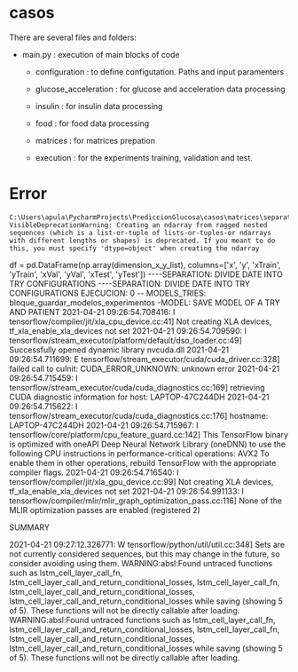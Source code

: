 # casos

There are several files and folders:

* main.py : execution of main blocks of code

    * configuration : to define configutation. Paths and input paramenters

    * glucose_acceleration : for glucose and acceleration data processing

    * insulin : for insulin data processing

    * food : for food data processing
    
    * matrices : for matrices prepation 
    
    * execution : for the experiments training, validation and test.
    
    
# Error
    C:\Users\apula\PycharmProjects\PrediccionGlucosa\casos\matrices\separation.py:42: VisibleDeprecationWarning: Creating an ndarray from ragged nested sequences (which is a list-or-tuple of lists-or-tuples-or ndarrays with different lengths or shapes) is deprecated. If you meant to do this, you must specify 'dtype=object' when creating the ndarray
  df = pd.DataFrame(np.array(dimension_x_y_list), columns=['x', 'y', 'xTrain', 'yTrain', 'xVal', 'yVal', 'xTest', 'yTest'])
----SEPARATION: DIVIDE DATE INTO TRY CONFIGURATIONS
----SEPARATION: DIVIDE DATE INTO TRY CONFIGURATIONS
	 EJECUCION:  0
-- MODELS_TRIES: bloque_guardar_modelos_experimentos
-MODEL: SAVE MODEL OF A TRY AND PATIENT
2021-04-21 09:26:54.708416: I tensorflow/compiler/jit/xla_cpu_device.cc:41] Not creating XLA devices, tf_xla_enable_xla_devices not set
2021-04-21 09:26:54.709590: I tensorflow/stream_executor/platform/default/dso_loader.cc:49] Successfully opened dynamic library nvcuda.dll
2021-04-21 09:26:54.711699: E tensorflow/stream_executor/cuda/cuda_driver.cc:328] failed call to cuInit: CUDA_ERROR_UNKNOWN: unknown error
2021-04-21 09:26:54.715459: I tensorflow/stream_executor/cuda/cuda_diagnostics.cc:169] retrieving CUDA diagnostic information for host: LAPTOP-47C244DH
2021-04-21 09:26:54.715622: I tensorflow/stream_executor/cuda/cuda_diagnostics.cc:176] hostname: LAPTOP-47C244DH
2021-04-21 09:26:54.715967: I tensorflow/core/platform/cpu_feature_guard.cc:142] This TensorFlow binary is optimized with oneAPI Deep Neural Network Library (oneDNN) to use the following CPU instructions in performance-critical operations:  AVX2
To enable them in other operations, rebuild TensorFlow with the appropriate compiler flags.
2021-04-21 09:26:54.716540: I tensorflow/compiler/jit/xla_gpu_device.cc:99] Not creating XLA devices, tf_xla_enable_xla_devices not set
2021-04-21 09:26:54.991133: I tensorflow/compiler/mlir/mlir_graph_optimization_pass.cc:116] None of the MLIR optimization passes are enabled (registered 2)

SUMMARY

2021-04-21 09:27:12.326771: W tensorflow/python/util/util.cc:348] Sets are not currently considered sequences, but this may change in the future, so consider avoiding using them.
WARNING:absl:Found untraced functions such as lstm_cell_layer_call_fn, lstm_cell_layer_call_and_return_conditional_losses, lstm_cell_layer_call_fn, lstm_cell_layer_call_and_return_conditional_losses, lstm_cell_layer_call_and_return_conditional_losses while saving (showing 5 of 5). These functions will not be directly callable after loading.
WARNING:absl:Found untraced functions such as lstm_cell_layer_call_fn, lstm_cell_layer_call_and_return_conditional_losses, lstm_cell_layer_call_fn, lstm_cell_layer_call_and_return_conditional_losses, lstm_cell_layer_call_and_return_conditional_losses while saving (showing 5 of 5). These functions will not be directly callable after loading.
